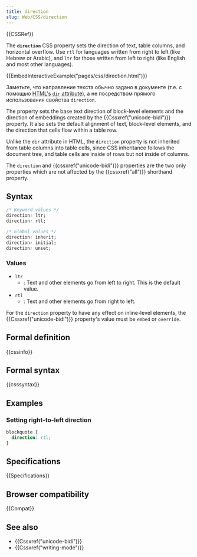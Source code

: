 ```yaml
---
title: direction
slug: Web/CSS/direction
---
```


{{CSSRef}}

The **`direction`** CSS property sets the direction of text, table columns, and horizontal overflow. Use `rtl` for languages written from right to left (like Hebrew or Arabic), and `ltr` for those written from left to right (like English and most other languages).

{{EmbedInteractiveExample("pages/css/direction.html")}}

Заметьте, что направление текста обычно задано в документе (т.е. с помощью [HTML's `dir` attribute](/ru/docs/Web/HTML/Global_attributes/dir)), а не посредством прямого использования свойства `direction`.

The property sets the base text direction of block-level elements and the direction of embeddings created by the {{Cssxref("unicode-bidi")}} property. It also sets the default alignment of text, block-level elements, and the direction that cells flow within a table row.

Unlike the `dir` attribute in HTML, the `direction` property is not inherited from table columns into table cells, since CSS inheritance follows the document tree, and table cells are inside of rows but not inside of columns.

The `direction` and {{cssxref("unicode-bidi")}} properties are the two only properties which are not affected by the {{cssxref("all")}} shorthand property.

## Syntax

```css
/* Keyword values */
direction: ltr;
direction: rtl;

/* Global values */
direction: inherit;
direction: initial;
direction: unset;
```

### Values

- `ltr`
  - : Text and other elements go from left to right. This is the default value.
- `rtl`
  - : Text and other elements go from right to left.

For the `direction` property to have any effect on inline-level elements, the {{Cssxref("unicode-bidi")}} property's value must be `embed` or `override`.

## Formal definition

{{cssinfo}}

## Formal syntax

{{csssyntax}}

## Examples

### Setting right-to-left direction

```css
blockquote {
  direction: rtl;
}
```

## Specifications

{{Specifications}}

## Browser compatibility

{{Compat}}

## See also

- {{Cssxref("unicode-bidi")}}
- {{Cssxref("writing-mode")}}
